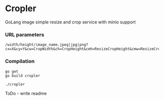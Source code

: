 # Cropler
GoLang image simple resize and crop service with minio support

### URL parameters
```
/width/height/image_name.jpeg|jpg|png?cx=X&cy=Y&cw=CropWidth&ch=CropHeight&cmh=ResizeCropHeight&cmw=ResizeCropWidth
```

### Compilation

```
go get
go build cropler

./cropler 
```

ToDo - write readme